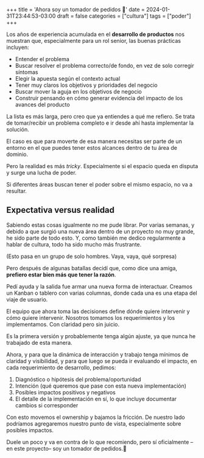+++
title = 'Ahora soy un tomador de pedidos 🤘'
date = 2024-01-31T23:44:53-03:00
draft = false
categories = ["cultura"]
tags = ["poder"]
+++

Los años de experiencia acumulada en el **desarrollo de productos** nos muestran que, especialmente para un rol senior, las buenas prácticas incluyen:
- Entender el problema
- Buscar resolver el problema correcto/de fondo, en vez de solo corregir síntomas
- Elegir la apuesta según el contexto actual
- Tener muy claros los objetivos y prioridades del negocio
- Buscar mover la aguja en los objetivos de negocio
- Construir pensando en cómo generar evidencia del impacto de los avances del producto

La lista es más larga, pero creo que ya entiendes a qué me refiero. Se trata de tomar/recibir un problema completo e ir desde ahí hasta implementar la solución.

El caso es que para moverte de esa manera necesitas ser parte de un entorno en el que puedes tener estos alcances dentro de tu área de dominio.

Pero la realidad es más _tricky_. Especialmente si el espacio queda en disputa y surge una lucha de poder.

Si diferentes áreas buscan tener el poder sobre el mismo espacio, no va a resultar.

## Expectativa versus realidad
Sabiendo estas cosas igualmente no me pude librar. Por varias semanas, y debido a que surgió una nueva área dentro de un proyecto no muy grande, he sido parte de todo esto. Y, como también me dedico regularmente a hablar de cultura, todo ha sido mucho más frustrante.

(Esto pasa en un grupo de solo hombres. Vaya, vaya, qué sorpresa)

Pero después de algunas batallas decidí que, como dice una amiga, **prefiero estar bien más que tener la razón**.

Pedí ayuda y la salida fue armar una nueva forma de interactuar. Creamos un Kanban o tablero con varias columnas, donde cada una es una etapa del viaje de usuario.

El equipo que ahora toma las decisiones define dónde quiere intervenir y cómo quiere intervenir. Nosotros tomamos los requerimientos y los implementamos. Con claridad pero sin juicio.

Es la primera versión y probablemente tenga algún ajuste, ya que nunca he trabajado de esta manera.

Ahora, y para que la dinámica de interacción y trabajo tenga mínimos de claridad y visibilidad, y para que luego se pueda ir evaluando el impacto, en cada requerimiento de desarrollo, pedimos:

1. Diagnóstico o hipótesis del problema/oportunidad
2. Intención (qué queremos que pase con esta nueva implementación)
3. Posibles impactos positivos y negativos
4. El detalle de la implementación en sí, lo que incluye documentar cambios si corresponder

Con esto movemos el ownership y bajamos la fricción. De nuestro lado podríamos agregaremos nuestro punto de vista, especialmente sobre posibles impactos.

Duele un poco y va en contra de lo que recomiendo, pero sí oficialmente –en este proyecto– soy un tomador de pedidos.🤘